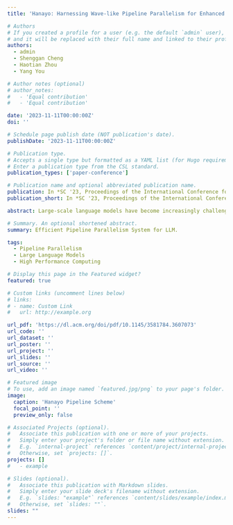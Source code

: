 ```yaml
---
title: 'Hanayo: Harnessing Wave-like Pipeline Parallelism for Enhanced Large Model Training Efficiency'

# Authors
# If you created a profile for a user (e.g. the default `admin` user), write the username (folder name) here
# and it will be replaced with their full name and linked to their profile.
authors:
  - admin
  - Shenggan Cheng
  - Haotian Zhou
  - Yang You

# Author notes (optional)
# author_notes:
#   - 'Equal contribution'
#   - 'Equal contribution'

date: '2023-11-11T00:00:00Z'
doi: ''

# Schedule page publish date (NOT publication's date).
publishDate: '2023-11-11T00:00:00Z'

# Publication type.
# Accepts a single type but formatted as a YAML list (for Hugo requirements).
# Enter a publication type from the CSL standard.
publication_types: ['paper-conference']

# Publication name and optional abbreviated publication name.
publication: In *SC '23, Proceedings of the International Conference for High Performance Computing, Networking, Storage and Analysis*
publication_short: In *SC '23, Proceedings of the International Conference for High Performance Computing, Networking, Storage and Analysis*

abstract: Large-scale language models have become increasingly challenging and expensive to train. Among various methods addressing this issue, Pipeline Parallelism has been widely employed to accommodate massive model weights within limited GPU memory. This paper introduces Hanayo, a wave-like pipeline parallelism strategy that boasts a concise structure and practical applicability, alongside a high-performance pipeline execution runtime to tackle the challenges of pipeline strategy implementation. Hanayo mitigates the issues of pipeline bubbles and excessive memory consumption prevalent in existing schemes, without resorting to model duplicates as in Chimera. Our evaluation, conducted on four distinct computing clusters and involving both GPT-like and BERT-like architectures with up to 32 GPUs, demonstrates up to a 30.4 % increase in throughput compared to the state-of-the-art approach.

# Summary. An optional shortened abstract.
summary: Efficient Pipeline Parallelism System for LLM.

tags:
  - Pipeline Parallelism
  - Large Language Models
  - High Performance Computing

# Display this page in the Featured widget?
featured: true

# Custom links (uncomment lines below)
# links:
# - name: Custom Link
#   url: http://example.org

url_pdf: 'https://dl.acm.org/doi/pdf/10.1145/3581784.3607073'
url_code: ''
url_dataset: ''
url_poster: ''
url_project: ''
url_slides: ''
url_source: ''
url_video: ''

# Featured image
# To use, add an image named `featured.jpg/png` to your page's folder.
image:
  caption: 'Hanayo Pipeline Scheme'
  focal_point: ''
  preview_only: false

# Associated Projects (optional).
#   Associate this publication with one or more of your projects.
#   Simply enter your project's folder or file name without extension.
#   E.g. `internal-project` references `content/project/internal-project/index.md`.
#   Otherwise, set `projects: []`.
projects: []
#   - example

# Slides (optional).
#   Associate this publication with Markdown slides.
#   Simply enter your slide deck's filename without extension.
#   E.g. `slides: "example"` references `content/slides/example/index.md`.
#   Otherwise, set `slides: ""`.
slides: ""
---
```


<!-- {{% callout note %}}
Click the _Cite_ button above to demo the feature to enable visitors to import publication metadata into their reference management software.
{{% /callout %}}

{{% callout note %}}
Create your slides in Markdown - click the _Slides_ button to check out the example.
{{% /callout %}}

Add the publication's **full text** or **supplementary notes** here. You can use rich formatting such as including [code, math, and images](https://docs.hugoblox.com/content/writing-markdown-latex/). -->
